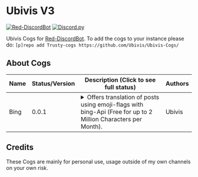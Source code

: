 # Ubivis V3
[![Red-DiscordBot](https://img.shields.io/badge/Red--DiscordBot-V3-red.svg)](https://github.com/Cog-Creators/Red-DiscordBot)
[![Discord.py](https://img.shields.io/badge/Discord.py-rewrite-blue.svg)](https://github.com/Rapptz/discord.py/tree/rewrite)

Ubivis Cogs for  [Red-DiscordBot](https://github.com/Cog-Creators/Red-DiscordBot/tree/V3/develop).
To add the cogs to your instance please do: `[p]repo add Trusty-cogs https://github.com/Ubivis/Ubivis-Cogs/`

## About Cogs

| Name            | Status/Version   | Description (Click to see full status)                                                                                                                                                                                                                                                                                                                                                                                                                                                                                                                                                                                 | Authors                                                                                                       |
|-----------------|------------------|------------------------------------------------------------------------------------------------------------------------------------------------------------------------------------------------------------------------------------------------------------------------------------------------------------------------------------------------------------------------------------------------------------------------------------------------------------------------------------------------------------------------------------------------------------------------------------------------------------------------|---------------------------------------------------------------------------------------------------------------|
| Bing        | 0.0.1            | <details><summary>Offers translation of posts using emoji-flags with bing-Api (Free for up to 2 Million Characters per Month).</summary></details>                                                                                                                                                                                                                                                                                                                                                                                                                                                                   | Ubivis                                                                                                    |


## Credits

These Cogs are mainly for personal use, usage outside of my own channels on your own risk.

